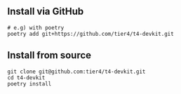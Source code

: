 ## Install via GitHub

```shell
# e.g) with poetry
poetry add git+https://github.com/tier4/t4-devkit.git
```

## Install from source

```shell
git clone git@github.com:tier4/t4-devkit.git
cd t4-devkit
poetry install
```
